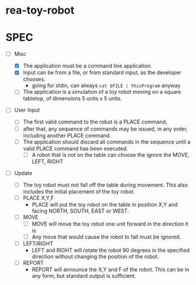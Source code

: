 # rea-toy-robot

SPEC
===============
- [ ] Misc
  - [X] The application must be a command line application.
  - [X] Input can be from a file, or from standard input, as the developer chooses.
     - going for stdin, can always `cat $FILE | thisProgram` anyway
  -  [ ] The application is a simulation of a toy robot moving on a square tabletop,
  of dimensions 5 units x 5 units.

- [ ] User Input

  - [ ] The first valid command to the robot is a PLACE command, 
  - [ ] after that, any sequence of commands may be issued, in any order, including another PLACE command. 
  - [ ] The application should discard all commands in the sequence until a valid PLACE command has been executed.
    - [ ] A robot that is not on the table can choose the ignore the MOVE, LEFT, RIGHT

- [ ] Update
   - [ ] The toy robot must not fall off the table during movement. This also
    includes the initial placement of the toy robot.
   - [ ] PLACE X,Y,F
     - PLACE will put the toy robot on the table in position X,Y and facing NORTH,
        SOUTH, EAST or WEST.
   - [ ] MOVE
     - [ ] MOVE will move the toy robot one unit forward in the direction it is
     - [ ] Any move that would cause the robot to fall must be ignored.

   - [ ] LEFT/RIGHT
     - LEFT and RIGHT will rotate the robot 90 degrees in the specified direction
        without changing the position of the robot.
   - [ ] REPORT
     - REPORT will announce the X,Y and F of the robot. This can be in any form,
        but standard output is sufficient.

